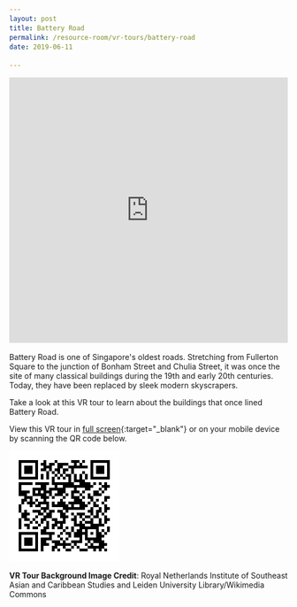 ```yaml
---
layout: post
title: Battery Road
permalink: /resource-room/vr-tours/battery-road
date: 2019-06-11

---
```


<iframe width="100%" height="480px" src="https://poly.google.com/view/4RomdORhJCO/embed?chrome=min" frameborder="0" style="border:none;" allowvr="yes" allow="vr; xr; accelerometer; magnetometer; gyroscope; autoplay;" allowfullscreen mozallowfullscreen="true" webkitallowfullscreen="true" onmousewheel="" ></iframe>

Battery Road is one of Singapore's oldest roads. Stretching from Fullerton Square to the junction of Bonham Street and Chulia Street, it was once the site of many classical buildings during the 19th and early 20th centuries. Today, they have been replaced by sleek modern skyscrapers.

Take a look at this VR tour to learn about the buildings that once lined Battery Road.

View this VR tour in [full screen](https://poly.google.com/u/1/view/4RomdORhJCO){:target="_blank"} or on your mobile device by scanning the QR code below.

<img src="/images/qr-code-vr-battery-road.png" alt="qr-staging-kallang-vr" style="width:200px;" />

**VR Tour Background Image Credit**: Royal Netherlands Institute of Southeast Asian and Caribbean Studies and Leiden University Library/Wikimedia Commons
